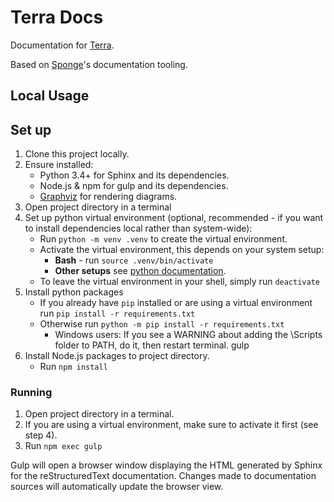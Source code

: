 # Terra Docs

Documentation for [Terra](https://github.com/PolyhedralDev/Terra/).

Based on [Sponge](https://github.com/SpongePowered/SpongeDocs)'s documentation tooling.

## Local Usage

## Set up

1. Clone this project locally.
2. Ensure installed:
   * Python 3.4+ for Sphinx and its dependencies.
   * Node.js & npm for gulp and its dependencies.
   * [Graphviz](https://graphviz.org/download/) for rendering diagrams.
3. Open project directory in a terminal
4. Set up python virtual environment (optional, recommended - if you want to install dependencies local rather than system-wide):
   * Run `python -m venv .venv` to create the virtual environment.
   * Activate the virtual environment, this depends on your system setup:
       * **Bash** - run `source .venv/bin/activate`
       * **Other setups** see [python documentation](https://docs.python.org/3/library/venv.html#how-venvs-work).
   * To leave the virtual environment in your shell, simply run `deactivate`
5. Install python packages
   * If you already have `pip` installed or are using a virtual environment run `pip install -r requirements.txt`
   * Otherwise run `python -m pip install -r requirements.txt`
       * Windows users: If you see a WARNING about adding the \Scripts folder to PATH, do it, then restart terminal.
   gulp
6. Install Node.js packages to project directory.
   * Run `npm install`

### Running

1. Open project directory in a terminal.
2. If you are using a virtual environment, make sure to activate it first (see step 4).
3. Run `npm exec gulp`

Gulp will open a browser window displaying the HTML generated by Sphinx for the reStructuredText documentation.
Changes made to documentation sources will automatically update the browser view.
